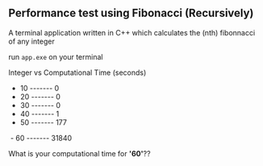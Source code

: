 
## Performance test using Fibonacci (Recursively) 

A terminal application written in C++ which calculates the (nth) fibonnacci of any integer

run `app.exe` on  your terminal

Integer vs Computational Time (seconds)
  - 10  -------    0
  - 20  -------    0
  - 30  -------    0
  - 40  -------    1
  - 50  -------   177
  
  - 60  ------- 31840
 
 
 
 
  What is your computational time for **'60'**??
